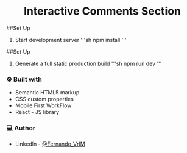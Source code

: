 <h1 align="center">Interactive Comments Section</h1>

##Set Up

1. Start development server
   '''sh
   npm install
   '''

##Set Up

1. Generate a full static production build
   '''sh
   npm run dev
   '''

### :gear: Built with

- Semantic HTML5 markup
- CSS custom properties
- Mobile First WorkFlow
- React - JS library

### 💻 Author

- LinkedIn - [@Fernando_VrlM](https://www.linkedin.com/in/fernando-varela-morales/)
